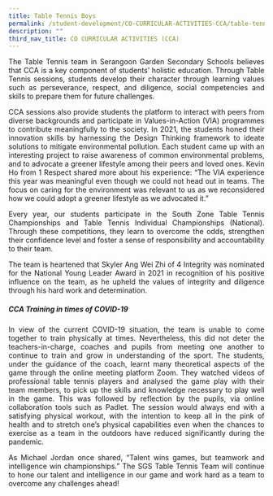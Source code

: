 ```yaml
---
title: Table Tennis Boys
permalink: /student-development/CO-CURRICULAR-ACTIVITIES-CCA/table-tennis/
description: ""
third_nav_title: CO CURRICULAR ACTIVITIES (CCA)
---
```

<p style="text-align: justify;"> The Table Tennis team in Serangoon Garden Secondary Schools believes that CCA is a key component of students’ holistic education. Through Table Tennis sessions, students develop their character through learning values such as perseverance, respect, and diligence, social competencies and skills to prepare them for future challenges. </p>

<p style="text-align: justify;"> CCA sessions also provide students the platform to interact with peers from diverse backgrounds and participate in Values-in-Action (VIA) programmes to contribute meaningfully to the society. In 2021, the students honed their innovation skills by harnessing the Design Thinking framework to ideate solutions to mitigate environmental pollution. Each student came up with an interesting project to raise awareness of common environmental problems, and to advocate a greener lifestyle among their peers and loved ones. Kevin Ho from 1 Respect shared more about his experience: “The VIA experience this year was meaningful even though we could not head out in teams. The focus on caring for the environment was relevant to us as we reconsidered how we could adopt a greener lifestyle as we advocated it.” </p>

<p style="text-align: justify;"> Every year, our students participate in the South Zone Table Tennis Championships and Table Tennis Individual Championships (National). Through these competitions, they learn to overcome the odds, strengthen their confidence level and foster a sense of responsibility and accountability to their team. </p>

<p style="text-align: justify;"> The team is heartened that Skyler Ang Wei Zhi of 4 Integrity was nominated for the National Young Leader Award in 2021 in recognition of his positive influence on the team, as he upheld the values of integrity and diligence through his hard work and determination. </p>

##### **CCA Training in times of COVID-19**

<p style="text-align: justify;">  In view of the current COVID-19 situation, the team is unable to come together to train physically at times. Nevertheless, this did not deter the teachers-in-charge, coaches and pupils from meeting one another to continue to train and grow in understanding of the sport. The students, under the guidance of the coach, learnt many theoretical aspects of the game through the online meeting platform Zoom. They watched videos of professional table tennis players and analysed the game play with their team members, to pick up the skills and knowledge necessary to play well in the game. This was followed by reflection by the pupils, via online collaboration tools such as Padlet. The session would always end with a satisfying physical workout, with the intention to keep all in the pink of health and to stretch one’s physical capabilities even when the chances to exercise as a team in the outdoors have reduced significantly during the pandemic. </p>

<p style="text-align: justify;">  As Michael Jordan once shared, “Talent wins games, but teamwork and intelligence win championships.” The SGS Table Tennis Team will continue to hone our talent and intelligence in our game and work hard as a team to overcome any challenges ahead! </p>